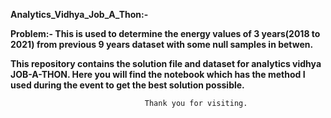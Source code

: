 **Analytics_Vidhya_Job_A_Thon:-**

**Problem:- This is used to determine the energy values of 3 years(2018 to 2021) from previous 9 years dataset with some null samples in betwen.**

**This repository contains the solution file and dataset for analytics vidhya JOB-A-THON. Here you will find the notebook which has the method I used during the event to get the best solution possible.**

                                  Thank you for visiting.
